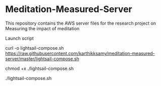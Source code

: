 # Meditation-Measured-Server
This repository contains the AWS server files for the research project on Measuring the impact of meditation

Launch script

curl -o lightsail-compose.sh https://raw.githubusercontent.com/karthikksamy/meditation-measured-server/master/lightsail-compose.sh

chmod +x ./lightsail-compose.sh

./lightsail-compose.sh
